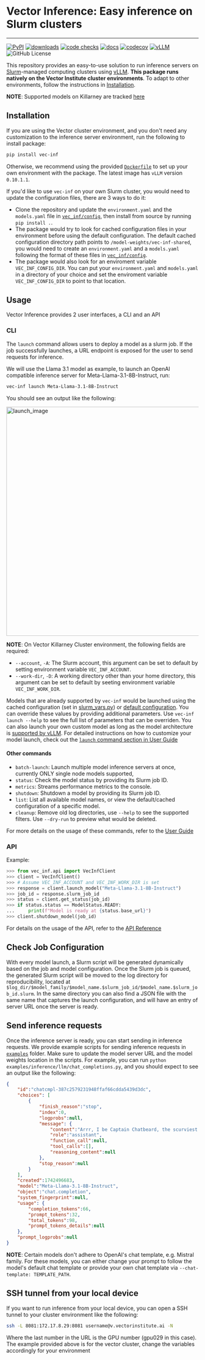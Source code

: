 # Vector Inference: Easy inference on Slurm clusters

----------------------------------------------------

[![PyPI](https://img.shields.io/pypi/v/vec-inf)](https://pypi.org/project/vec-inf)
[![downloads](https://img.shields.io/pypi/dm/vec-inf)](https://pypistats.org/packages/vec-inf)
[![code checks](https://github.com/VectorInstitute/vector-inference/actions/workflows/code_checks.yml/badge.svg)](https://github.com/VectorInstitute/vector-inference/actions/workflows/code_checks.yml)
[![docs](https://github.com/VectorInstitute/vector-inference/actions/workflows/docs.yml/badge.svg)](https://github.com/VectorInstitute/vector-inference/actions/workflows/docs.yml)
[![codecov](https://codecov.io/github/VectorInstitute/vector-inference/branch/main/graph/badge.svg?token=NI88QSIGAC)](https://app.codecov.io/github/VectorInstitute/vector-inference/tree/main)
[![vLLM](https://img.shields.io/badge/vLLM-0.10.1.1-blue)](https://docs.vllm.ai/en/v0.10.1.1/)
![GitHub License](https://img.shields.io/github/license/VectorInstitute/vector-inference)

This repository provides an easy-to-use solution to run inference servers on [Slurm](https://slurm.schedmd.com/overview.html)-managed computing clusters using [vLLM](https://docs.vllm.ai/en/latest/). **This package runs natively on the Vector Institute cluster environments**. To adapt to other environments, follow the instructions in [Installation](#installation).

**NOTE**: Supported models on Killarney are tracked [here](./MODEL_TRACKING.md)

## Installation
If you are using the Vector cluster environment, and you don't need any customization to the inference server environment, run the following to install package:

```bash
pip install vec-inf
```
Otherwise, we recommend using the provided [`Dockerfile`](Dockerfile) to set up your own environment with the package. The latest image has `vLLM` version `0.10.1.1`.

If you'd like to use `vec-inf` on your own Slurm cluster, you would need to update the configuration files, there are 3 ways to do it:
* Clone the repository and update the `environment.yaml` and the `models.yaml` file in [`vec_inf/config`](vec_inf/config/), then install from source by running `pip install .`.
* The package would try to look for cached configuration files in your environment before using the default configuration. The default cached configuration directory path points to `/model-weights/vec-inf-shared`, you would need to create an `environment.yaml` and a `models.yaml` following the format of these files in [`vec_inf/config`](vec_inf/config/).
* The package would also look for an enviroment variable `VEC_INF_CONFIG_DIR`. You can put your `environment.yaml` and `models.yaml` in a directory of your choice and set the enviroment variable `VEC_INF_CONFIG_DIR` to point to that location.

## Usage

Vector Inference provides 2 user interfaces, a CLI and an API

### CLI

The `launch` command allows users to deploy a model as a slurm job. If the job successfully launches, a URL endpoint is exposed for the user to send requests for inference.

We will use the Llama 3.1 model as example, to launch an OpenAI compatible inference server for Meta-Llama-3.1-8B-Instruct, run:

```bash
vec-inf launch Meta-Llama-3.1-8B-Instruct
```
You should see an output like the following:

<img width="600" alt="launch_image" src="https://github.com/user-attachments/assets/a72a99fd-4bf2-408e-8850-359761d96c4f">

**NOTE**: On Vector Killarney Cluster environment, the following fields are required:
  * `--account`, `-A`: The Slurm account, this argument can be set to default by setting environment variable `VEC_INF_ACCOUNT`.
  * `--work-dir`, `-D`: A working directory other than your home directory, this argument can be set to default by seeting environment variable `VEC_INF_WORK_DIR`.

Models that are already supported by `vec-inf` would be launched using the cached configuration (set in [slurm_vars.py](vec_inf/client/slurm_vars.py)) or [default configuration](vec_inf/config/models.yaml). You can override these values by providing additional parameters. Use `vec-inf launch --help` to see the full list of parameters that can be overriden. You can also launch your own custom model as long as the model architecture is [supported by vLLM](https://docs.vllm.ai/en/stable/models/supported_models.html). For detailed instructions on how to customize your model launch, check out the [`launch` command section in User Guide](https://vectorinstitute.github.io/vector-inference/latest/user_guide/#launch-command)

#### Other commands

* `batch-launch`: Launch multiple model inference servers at once, currently ONLY single node models supported,
* `status`: Check the model status by providing its Slurm job ID.
* `metrics`: Streams performance metrics to the console.
* `shutdown`: Shutdown a model by providing its Slurm job ID.
* `list`: List all available model names, or view the default/cached configuration of a specific model.
* `cleanup`: Remove old log directories, use `--help` to see the supported filters. Use `--dry-run` to preview what would be deleted.

For more details on the usage of these commands, refer to the [User Guide](https://vectorinstitute.github.io/vector-inference/user_guide/)

### API

Example:

```python
>>> from vec_inf.api import VecInfClient
>>> client = VecInfClient()
>>> # Assume VEC_INF_ACCOUNT and VEC_INF_WORK_DIR is set
>>> response = client.launch_model("Meta-Llama-3.1-8B-Instruct")
>>> job_id = response.slurm_job_id
>>> status = client.get_status(job_id)
>>> if status.status == ModelStatus.READY:
...     print(f"Model is ready at {status.base_url}")
>>> client.shutdown_model(job_id)
```

For details on the usage of the API, refer to the [API Reference](https://vectorinstitute.github.io/vector-inference/api/)

## Check Job Configuration

With every model launch, a Slurm script will be generated dynamically based on the job and model configuration. Once the Slurm job is queued, the generated Slurm script will be moved to the log directory for reproducibility, located at `$log_dir/$model_family/$model_name.$slurm_job_id/$model_name.$slurm_job_id.slurm`. In the same directory you can also find a JSON file with the same name that captures the launch configuration, and will have an entry of server URL once the server is ready.

## Send inference requests

Once the inference server is ready, you can start sending in inference requests. We provide example scripts for sending inference requests in [`examples`](examples) folder. Make sure to update the model server URL and the model weights location in the scripts. For example, you can run `python examples/inference/llm/chat_completions.py`, and you should expect to see an output like the following:

```json
{
    "id":"chatcmpl-387c2579231948ffaf66cdda5439d3dc",
    "choices": [
        {
            "finish_reason":"stop",
            "index":0,
            "logprobs":null,
            "message": {
                "content":"Arrr, I be Captain Chatbeard, the scurviest chatbot on the seven seas! Ye be wantin' to know me identity, eh? Well, matey, I be a swashbucklin' AI, here to provide ye with answers and swappin' tales, savvy?",
                "role":"assistant",
                "function_call":null,
                "tool_calls":[],
                "reasoning_content":null
            },
            "stop_reason":null
        }
    ],
    "created":1742496683,
    "model":"Meta-Llama-3.1-8B-Instruct",
    "object":"chat.completion",
    "system_fingerprint":null,
    "usage": {
        "completion_tokens":66,
        "prompt_tokens":32,
        "total_tokens":98,
        "prompt_tokens_details":null
    },
    "prompt_logprobs":null
}

```
**NOTE**: Certain models don't adhere to OpenAI's chat template, e.g. Mistral family. For these models, you can either change your prompt to follow the model's default chat template or provide your own chat template via `--chat-template: TEMPLATE_PATH`.

## SSH tunnel from your local device
If you want to run inference from your local device, you can open a SSH tunnel to your cluster environment like the following:
```bash
ssh -L 8081:172.17.8.29:8081 username@v.vectorinstitute.ai -N
```
Where the last number in the URL is the GPU number (gpu029 in this case). The example provided above is for the vector cluster, change the variables accordingly for your environment
